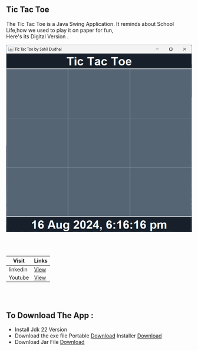 ## Tic Tac Toe

<p> The Tic Tac Toe is a Java Swing Application. It reminds about School Life,how we used to play it on paper for fun, <br>
  Here's its Digital Version .</p>

  ![](https://github.com/SAHILDUDHAL21/Tic-Tac-Toe/blob/main/image.png)

  <br><br>

|Visit|Links|
|-----|-----|
|linkedin|<a href src="https://www.linkedin.com/posts/sahil-dudhal-1b11b925a_java-swing-project-tic-tac-toe-game-interactive-activity-7230202615052042240-f4Kh?utm_source=share&utm_medium=member_android">View</a>|
|Youtube|<a href src="https://youtu.be/ET7_fzSKBBM?si=TqP5bXTX8wkm-JVj">View</a>|


<br><br>

## To Download The App :
- Install Jdk 22 Version
- Download the exe file Portable <a href src="https://github.com/SAHILDUDHAL21/Tic-Tac-Toe/blob/main/Tic-Tac-Toe-portrable.exe">Download</a>    Installer <a href src="https://github.com/SAHILDUDHAL21/Tic-Tac-Toe/blob/main/Tic-Tac-Toe.exe">Download</a>
- Download Jar File <a href src="https://github.com/SAHILDUDHAL21/Tic-Tac-Toe/blob/main/game.jar">Download</a>
  
